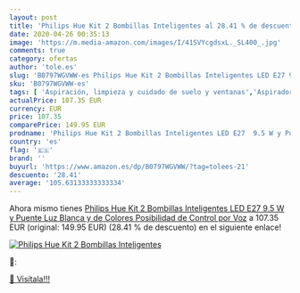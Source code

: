 ```yaml
---
layout: post
title: 'Philips Hue Kit 2 Bombillas Inteligentes al 28.41 % de descuento'
date: 2020-04-26 00:35:13
image: 'https://m.media-amazon.com/images/I/41SVYcgdsxL._SL400_.jpg'
comments: true
category: ofertas
author: 'tole.es'
slug: 'B0797WGVWW-es Philips Hue Kit 2 Bombillas Inteligentes LED E27 9.5 W y...'
sku: 'B0797WGVWW-es'
tags: [ 'Aspiración, limpieza y cuidado de suelo y ventanas','Aspiradoras','Bombillas','Bombillas Wi-Fi','Electrónica','Hogar y cocina','Iluminación','Robots aspiradores','TV, vídeo y home cinema','Televisores','hue','philips', ]
actualPrice: 107.35 EUR
currency: EUR
price: 107.35
comparePrice: 149.95 EUR
prodname: 'Philips Hue Kit 2 Bombillas Inteligentes LED E27  9.5 W y Puente  Luz Blanca y de Colores  Posibilidad de Control por Voz'
country: 'es'
flag: '🇪🇸'
brand: ''
buyurl: 'https://www.amazon.es/dp/B0797WGVWW/?tag=tolees-21'
descuento: '28.41'
average: '105.63133333333334'
---
```


Ahora mismo tienes [Philips Hue Kit 2 Bombillas Inteligentes LED E27  9.5 W y Puente  Luz Blanca y de Colores  Posibilidad de Control por Voz](https://www.amazon.es/dp/B0797WGVWW/?tag=tolees-21) a 107.35 EUR (original: 149.95 EUR) (28.41 %  de descuento) en el siguiente enlace!

[![Philips Hue Kit 2 Bombillas Inteligentes](https://m.media-amazon.com/images/I/41SVYcgdsxL._SL400_.jpg)](https://www.amazon.es/dp/B0797WGVWW/?tag=tolees-21)

🔎:


[🛒 Visítala!!!](https://www.amazon.es/dp/B0797WGVWW/?tag=tolees-21)
